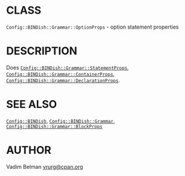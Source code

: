 # CLASS

`Config::BINDish::Grammar::OptionProps` - option statement properties

# DESCRIPTION

Does [`Config::BINDish::Grammar::StatementProps`](StatementProps.md), [`Config::BINDish::Grammar::ContainerProps`](ContainerProps.md), [`Config::BINDish::Grammar::DeclarationProps`](DeclarationProps.md).

# SEE ALSO

[`Config::BINDish`](../../BINDish.md), [`Config::BINDish::Grammar`](../Grammar.md), [`Config::BINDish::Grammar::BlockProps`](BlockProps.md)

# AUTHOR

Vadim Belman <vrurg@cpan.org>
